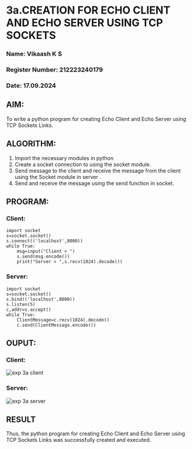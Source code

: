 # 3a.CREATION FOR ECHO CLIENT AND ECHO SERVER USING TCP SOCKETS
### Name: Vikaash K S
### Register Number: 212223240179
### Date: 17.09.2024
## AIM:
To write a python program for creating Echo Client and Echo Server using TCP
Sockets Links.
## ALGORITHM:
1. Import the necessary modules in python
2. Create a socket connection to using the socket module.
3. Send message to the client and receive the message from the client using the Socket module in
 server .
4. Send and receive the message using the send function in socket.
## PROGRAM:
### Client:
```
import socket
s=socket.socket()
s.connect(('localhost',8000))
while True:
    msg=input("Client > ")
    s.send(msg.encode())
    print("Server > ",s.recv(1024).decode())

```
### Server:
```
import socket
s=socket.socket()
s.bind(('localhost',8000))
s.listen(5)
c,addr=s.accept()
while True:
    ClientMessage=c.recv(1024).decode()
    c.send(ClientMessage.encode())

```
## OUPUT:
### Client:
![exp 3a client](https://github.com/user-attachments/assets/e56a6904-39cb-490f-a0b0-9da604a67878)

### Server:
![exp 3a server](https://github.com/user-attachments/assets/160691df-7b53-4d93-ae66-4736a07fd9b0)

## RESULT
Thus, the python program for creating Echo Client and Echo Server using TCP Sockets Links was successfully created and executed.
